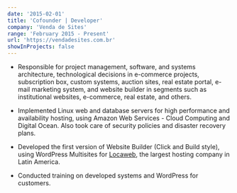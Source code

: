 ```yaml
---
date: '2015-02-01'
title: 'Cofounder | Developer'
company: 'Venda de Sites'
range: 'February 2015 - Present'
url: 'https://vendadesites.com.br'
showInProjects: false
---
```


- Responsible for project management, software, and systems architecture, technological decisions in e-commerce projects, subscription box, custom systems, auction sites, real estate portal, e-mail marketing system, and website builder in segments such as institutional websites, e-commerce, real estate, and others.

- Implemented Linux web and database servers for high performance and availability hosting, using Amazon Web Services - Cloud Computing and Digital Ocean. Also took care of security policies and disaster recovery plans.

- Developed the first version of Website Builder (Click and Build style), using WordPress Multisites for [Locaweb](https://locaweb.com.br), the largest hosting company in Latin America. 

- Conducted training on developed systems and WordPress for customers.